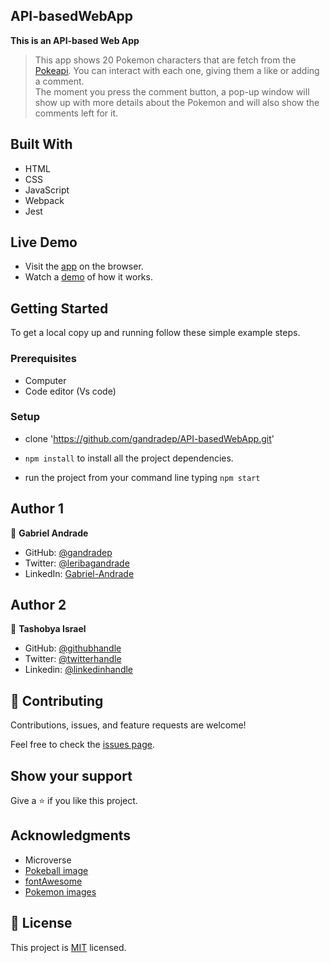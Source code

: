 ## API-basedWebApp

**This is an API-based Web App**
> This app shows 20 Pokemon characters that are fetch from the [Pokeapi](https://pokeapi.co/).
> You can interact with each one, giving them a like or adding a comment.  
> The moment you press the comment button, a pop-up window will show up with more details about the Pokemon and will also show the comments left for it.

## Built With

- HTML
- CSS
- JavaScript
- Webpack
- Jest

## Live Demo

- Visit the [app](https://gandradep.github.io/API-basedWebApp/dist) on the browser.
- Watch a [demo](https://drive.google.com/file/d/11lQJIGKkGhKRgWDwgSZ2YxXyJgX9tohB/view?usp=sharing) of how it works.

## Getting Started

To get a local copy up and running follow these simple example steps.

### Prerequisites
- Computer
- Code editor (Vs code)

### Setup
- clone 'https://github.com/gandradep/API-basedWebApp.git'

- `npm install` to install all the project dependencies.

- run the project from your command line typing `npm start`

## Author 1
👤 **Gabriel Andrade**

- GitHub: [@gandradep](https://github.com/gandradep)
- Twitter: [@leribagandrade](https://twitter.com/leribagandrade)
- LinkedIn: [Gabriel-Andrade](https://www.linkedin.com/in/gabriel-andrade-silla-turca/)


## Author 2

👤 **Tashobya Israel**

- GitHub: [@githubhandle](https://github.com/tashisrael)
- Twitter: [@twitterhandle](https://twitter.com/tashisrael)
- Linkedin: [@linkedinhandle](https://www.linkedin.com/in/tashobya-israel-6a66b0181/l)

## 🤝 Contributing

Contributions, issues, and feature requests are welcome!

Feel free to check the [issues page](https://github.com/gandradep/API-basedWebApp/issues).

## Show your support

Give a ⭐️ if you like this project.

## Acknowledgments

- Microverse
- [Pokeball image](https://commons.wikimedia.org/wiki/Category:Pok%C3%A9_Balls)
- [fontAwesome](https://fontawesome.com/icons)
- [Pokemon images](https://www.pokemon.com/us/pokedex/)


## 📝 License

This project is [MIT](./MIT.md) licensed.
